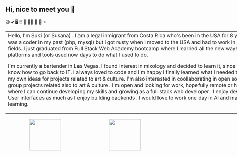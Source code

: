 ## Hi, nice to meet you 👋
😃 💕 🖥 🖱 💽 👩‍💻 🤖 🌻 ⭐ 




<div id="header3" align="center">
</div>

<table style="width:800px;">
 <tr><td >
Hello, I'm Suki (or Susana) . I am a legal inmigrant from Costa Rica who's been in the USA for 8 years. I was a coder in my past (php, mysql) but i got rusty when I moved to the USA and had to work in other fields. I just graduated from Full Stack Web Academy bootcamp where I learned all the new ways, platforms and tools used now days to do what I used to do. 

I'm currently a bartender in Las Vegas. I found interest in mixology and decided to learn it, since I didn't know how to go back to IT. I always loved to code and I'm happy I finally learned what I needed to build my own ideas for projects related to art & culture. I'm also interested in coollaborating in open source group projects related also to art & culture .  I'm open and looking for work, hopefully remote or hybrid , where I can continue developing my skills and growing as a full stack web developer . I enjoy designing User interfaces as much as I enjoy building backends . I would love to work one day in AI and machine learning.
  
 </td></tr>



</table>

<div id="code" align="center" style="display:flex;justify-content: space-around;">


<img src="https://media.giphy.com/media/xT9IgzoKnwFNmISR8I/giphy.gif?cid=ecf05e475lks7q2o8pmfhaz81osiikai5ds2sv8uwrhwrpe2&ep=v1_gifs_related&rid=giphy.gif&ct=g" width="100" />
<img src="https://media.giphy.com/media/xT9IgzoKnwFNmISR8I/giphy.gif?cid=ecf05e475lks7q2o8pmfhaz81osiikai5ds2sv8uwrhwrpe2&ep=v1_gifs_related&rid=giphy.gif&ct=g" width="100" />





</div>

<!--
**SukianCR/SukianCR** is a ✨ _special_ ✨ repository because its `README.md` (this file) appears on your GitHub profile.

Here are some ideas to get you started:

- 🔭 I’m currently working on ...
- 🌱 I’m currently learning ...
- 👯 I’m looking to collaborate on ...
- 🤔 I’m looking for help with ...
- 💬 Ask me about ...
- 📫 How to reach me: ...
- 😄 Pronouns: ...
- ⚡ Fun fact: ...
-->

